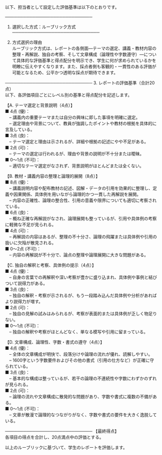 以下、担当者として設定した評価基準は以下のとおりです。

─────────────────────────────
1. 選択した方式：ルーブリック方式
─────────────────────────────

2. 方式選択の理由  
ルーブリック方式は、レポートの各側面―テーマの選定、講義・教材内容の整理・再解説、独自の考察、そして文章構成（論理性や字数遵守）―について具体的な評価基準と得点配分を明示でき、学生に何が求められているかを明瞭に伝えやすくなります。また、採点者側も客観的・一貫性のある評価が可能となるため、公平かつ透明な採点が期待できます。

─────────────────────────────
3. レポートの評価基準（合計20点）  
以下、各評価項目ごとにレベル別の基準と得点配分を記述します。

【A. テーマ選定と背景説明（4点）】  
■ 4点 (優)：  
 – 講義内の重要テーマまたは自分の興味に即した事項を明確に選定。  
 – 選定理由や背景について、教員が強調したポイントや教材の根拠を具体的に言及している。  
■ 3点 (良)：  
 – テーマ選定と理由は示されるが、詳細や根拠の記述にやや不足がある。  
■ 2点 (可)：  
 – テーマの選定は行われるが、理由や背景の説明が不十分または曖昧。  
■ 0～1点 (不可)：  
 – 適切なテーマ選定がなされず、背景説明がほとんどまたは全くない。

【B. 教材・講義内容の整理と論理的展開（8点）】  
■ 8点 (優)：  
 – 講義説明内容や配布教材の記述、図解・データの引用を効果的に整理し、定義や因果関係、具体例を用いながら論理的かつ一貫した再解説を展開。  
 – 内容の正確性、論理の整合性、引用の意義や限界についても適切に考察されている。  
■ 6点 (良)：  
 – 概ね正確な再解説がなされ、論理展開も整っているが、引用や具体例の考察に軽微な不足が見られる。  
■ 4点 (可)：  
 – 再解説の内容はあるが、整理の不十分さ、論理の飛躍または具体例や引用の扱いに欠陥が散見される。  
■ 0～2点 (不可)：  
 – 内容の再解説が不十分で、論点の整理や論理展開に大きな問題がある。

【C. 独自の解釈と考察、具体例の提示（4点）】  
■ 4点 (優)：  
 – 自身の言葉での再解釈や深い考察が豊かに盛り込まれ、具体例や事例と結びついて説得力がある。  
■ 3点 (良)：  
 – 独自の解釈・考察が示されるが、もう一段踏み込んだ具体例や分析があればより説得力が増す。  
■ 2点 (可)：  
 – 独自の見解の試みはみられるが、考察が表面的または具体例が乏しく物足りない。  
■ 0～1点 (不可)：  
 – 独自の解釈や考察がほとんどなく、単なる模写や引用に留まっている。

【D. 文章構成、論理性、字数・書式の遵守（4点）】  
■ 4点 (優)：  
 – 全体の文章構成が明快で、段落分けや論理の流れが優れ、読解しやすい。  
 – 1600字という字数要件およびその他の書式（引用の仕方など）が正確に守られている。  
■ 3点 (良)：  
 – 基本的な構成は整っているが、若干の論理の不連続性や字数にわずかのずれが見られる。  
■ 2点 (可)：  
 – 論理の流れや文章構成に散発的な問題があり、字数や書式に複数の不備がある。  
■ 0～1点 (不可)：  
 – 文章が散漫で論理的なつながりがなく、字数や書式の要件を大きく逸脱している。

─────────────────────────────
【最終得点】  
各項目の得点を合計し、20点満点中の評価とする。

以上のルーブリックに基づいて、学生のレポートを評価します。